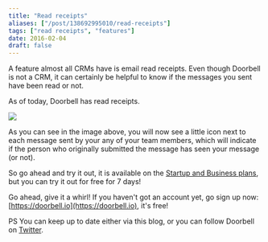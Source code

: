 ```yaml
---
title: "Read receipts"
aliases: ["/post/138692995010/read-receipts"]
tags: ["read receipts", "features"]
date: 2016-02-04
draft: false
---
```


A feature almost all CRMs have is email read receipts. Even though Doorbell is not a CRM, it can certainly be helpful to know if the messages you sent have been read or not.

As of today, Doorbell has read receipts.

<!--more-->

![](/img/features/read-receipts.png)

As you can see in the image above, you will now see a little icon next to each message sent by your any of your team members, which will indicate if the person who originally submitted the message has seen your message (or not).

So go ahead and try it out, it is available on the [Startup and Business plans](https://doorbell.io/pricing?ref=blog-read-receipts), but you can try it out for free for 7 days!

Go ahead, give it a whirl! If you haven't got an account yet, go sign up now: [https://doorbell.io](https://doorbell.io), it's free!

PS You can keep up to date either via this blog, or you can follow Doorbell on [Twitter](https://twitter.com/doorbell_io).
